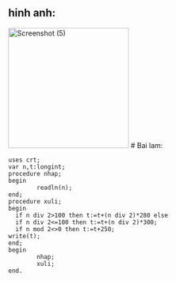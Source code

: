 ## hinh anh:
<img width="243" alt="Screenshot (5)" src="https://user-images.githubusercontent.com/80033114/111141062-a6dce000-85b5-11eb-8b3f-584568e3e015.png">
# Bai lam:

```
uses crt;
var n,t:longint;
procedure nhap;
begin
        readln(n);
end;
procedure xuli;
begin
  if n div 2>100 then t:=t+(n div 2)*280 else
  if n div 2<=100 then t:=t+(n div 2)*300;
  if n mod 2<>0 then t:=t+250;
write(t);
end;
begin
        nhap;
        xuli;
end.
```
